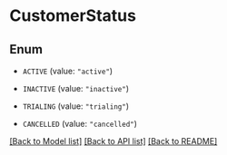 # CustomerStatus

## Enum


* `ACTIVE` (value: `"active"`)

* `INACTIVE` (value: `"inactive"`)

* `TRIALING` (value: `"trialing"`)

* `CANCELLED` (value: `"cancelled"`)


[[Back to Model list]](../README.md#documentation-for-models) [[Back to API list]](../README.md#documentation-for-api-endpoints) [[Back to README]](../README.md)


